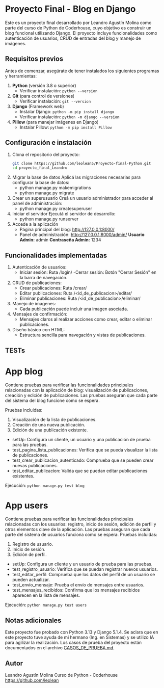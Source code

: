 # Proyecto Final - Blog en Django

Este es un proyecto final desarrollado por Leandro Agustín Molina como parte del curso de Python de Coderhouse, cuyo objetivo es construir un blog funcional utilizando Django. El proyecto incluye funcionalidades como autenticación de usuarios, CRUD de entradas del blog y manejo de imágenes.

## Requisitos previos

Antes de comenzar, asegúrate de tener instalados los siguientes programas y herramientas:

1. **Python** (versión 3.8 o superior)
   - Verificar instalación: `python --version`
2. **Git** (para control de versiones)
   - Verificar instalación: `git --version`
3. **Django** (Framework web)
   - Instalar Django: `python -m pip install django`
   - Verificar instalación: `python -m django --version`
4. **Pillow** (para manejar imágenes en Django)
   - Instalar Pillow: `python -m pip install Pillow`

## Configuración e instalación

1. Clona el repositorio del proyecto:
   ```bash
   git clone https://github.com/leolean5/Proyecto-final-Python.git
   cd proyecto_final_Leandro
2. Migrar la base de datos Aplicá las migraciones necesarias para configurar la base de datos:
    - python manage.py makemigrations
    - python manage.py migrate
3. Crear un superusuario Creá un usuario administrador para acceder al panel de administración:
    - python manage.py createsuperuser
4. Iniciar el servidor Ejecutá el servidor de desarrollo:
    - python manage.py runserver
5. Accede a la aplicación
    - Página principal del blog: http://127.0.0.1:8000/
    - Panel de administración: http://127.0.0.1:8000/admin/
      **Usuario Admin:** admin
      **Contraseña Admin:** 1234

## Funcionalidades implementadas
1. Autenticación de usuarios:
   - Iniciar sesión: Ruta /login/
   -Cerrar sesión: Botón "Cerrar Sesión" en la barra de navegación.
2. CRUD de publicaciones:
   - Crear publicaciones: Ruta /crear/
   - Editar publicaciones: Ruta /<id_de_publicacion>/editar/
   - Eliminar publicaciones: Ruta /<id_de_publicacion>/eliminar/
3. Manejo de imágenes:
   - Cada publicación puede incluir una imagen asociada.
4. Mensajes de confirmación:
   - Mensajes claros al realizar acciones como crear, editar o eliminar publicaciones.
5. Diseño básico con HTML:
   - Estructura sencilla para navegación y vistas de publicaciones.

## TESTs
# App blog

Contiene pruebas para verificar las funcionalidades principales
relacionadas con la aplicación de blog: visualización de publicaciones, 
creación y edición de publicaciones. Las pruebas aseguran que cada 
parte del sistema del blog funcione como se espera.

Pruebas incluidas:
1. Visualización de la lista de publicaciones.
2. Creación de una nueva publicación.
3. Edición de una publicación existente.

- setUp: Configura un cliente, un usuario y una publicación de prueba para las pruebas.
- test_pagina_lista_publicaciones: Verifica que se pueda visualizar la lista de publicaciones.
- test_crear_publicacion_autenticado: Comprueba que se pueden crear nuevas publicaciones.
- test_editar_publicacion: Valida que se puedan editar publicaciones existentes.

Ejecución: `python manage.py test blog`

# App users
Contiene pruebas para verificar las funcionalidades principales
relacionadas con los usuarios: registro, inicio de sesión, edición de perfil
y otros elementos clave de la aplicación. Las pruebas aseguran que cada parte
del sistema de usuarios funciona como se espera.
Pruebas incluidas:
1. Registro de usuario.
2. Inicio de sesión.
3. Edición de perfil.
- setUp: Configura un cliente y un usuario de prueba para las pruebas.
- test_registro_usuario: Verifica que se puedan registrar nuevos usuarios.
- test_editar_perfil: Comprueba que los datos del perfil de un usuario se pueden actualizar.
- test_envio_mensaje: Prueba el envío de mensajes entre usuarios.
- test_mensajes_recibidos: Confirma que los mensajes recibidos aparecen en la lista de mensajes.

Ejecución: `python manage.py test users`


## Notas adicionales
Este proyecto fue probado con Python 3.13 y Django 5.1.4.
Se aclara que en este proyecto tuve ayuda de mi hermano (Ing. en Sistemas) y se utilizo IA para agilizar la realización.
Los casos de prueba del proyecto están documentados en el archivo [CASOS_DE_PRUEBA.md](CASOS_DE_PRUEBA.md).

## Autor
Leandro Agustín Molina
Curso de Python - Coderhouse
https://github.com/leolean


